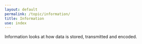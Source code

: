 ```yaml
---
layout: default
permalink: /topic/information/
title: Information
use: index
---
```


Information looks at how data is stored,  transmitted and encoded.
